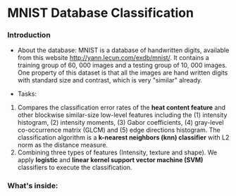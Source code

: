 # MNIST Database Classification

### Introduction
* About the database:
 MNIST is a database of handwritten digits, available from this website http://yann.lecun.com/exdb/mnist/. It contains a training
group of 60, 000 images and a testing group of 10, 000 images. One property of this dataset is that all the images are hand written digits with standard size and contrast, which is very "similar" already.

* Tasks: 
1. Compares the classification error rates of the **heat content feature** and other blockwise similar-size low-level features including the (1) intensity histogram, (2) intensity moments, (3) Gabor coefficients, (4) gray-level co-occurrence matrix (GLCM) and (5) edge directions histogram. The classification algorithm is a **k-nearest neighbors (knn) classifier** with L2 norm as the distance measure.
2. Combining three types of features (Intensity, texture and shape). We apply **logistic** and **linear kernel support vector machine (SVM)** classifiers to execute the classification.

### What's inside:
